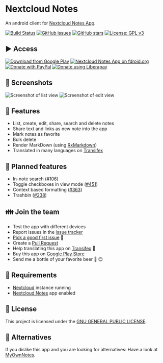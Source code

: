 # Nextcloud Notes
An android client for [Nextcloud Notes App](https://github.com/nextcloud/notes/).

[![Build Status](https://travis-ci.org/stefan-niedermann/nextcloud-notes.svg?branch=master)](https://travis-ci.org/stefan-niedermann/nextcloud-notes)
[![GitHub issues](https://img.shields.io/github/issues/stefan-niedermann/nextcloud-notes.svg)](https://github.com/stefan-niedermann/nextcloud-notes/issues)
[![GitHub stars](https://img.shields.io/github/stars/stefan-niedermann/nextcloud-notes.svg)](https://github.com/stefan-niedermann/nextcloud-notes/stargazers)
[![License: GPL v3](https://img.shields.io/badge/License-GPL%20v3-blue.svg)](https://www.gnu.org/licenses/gpl-3.0)

## :arrow_forward: Access

[![Download from Google Play](http://www.android.com/images/brand/android_app_on_play_large.png)](https://play.google.com/store/apps/details?id=it.niedermann.owncloud.notes)
[![Nextcloud Notes App on fdroid.org](https://camo.githubusercontent.com/7df0eafa4433fa4919a56f87c3d99cf81b68d01c/68747470733a2f2f662d64726f69642e6f72672f77696b692f696d616765732f632f63342f462d44726f69642d627574746f6e5f617661696c61626c652d6f6e2e706e67)](https://f-droid.org/repository/browse/?fdid=it.niedermann.owncloud.notes)
[![Donate with PayPal](https://raw.githubusercontent.com/stefan-niedermann/paypal-donate-button/master/paypal-donate-button.png)](https://www.paypal.com/cgi-bin/webscr?cmd=_s-xclick&hosted_button_id=K7HVLE6J7SXXA)
[![Donate using Liberapay](https://liberapay.com/assets/widgets/donate.svg)](https://liberapay.com/stefan-niedermann/donate)

## :eyes: Screenshots

![Screenshot of list view](/fastlane/metadata/android/en-US/images/phoneScreenshots/1.png)
![Screenshot of edit view](/fastlane/metadata/android/en-US/images/phoneScreenshots/2.png)

## :rocket: Features
* List, create, edit, share, search and delete notes
* Share text and links as new note into the app
* Mark notes as favorite
* Bulk delete
* Render MarkDown (using [RxMarkdown](https://github.com/yydcdut/RxMarkdown))
* Translated in many languages on [Transifex](https://www.transifex.com/nextcloud/nextcloud/android-notes/)

## :checkered_flag: Planned features
* In-note search ([#106](https://github.com/stefan-niedermann/nextcloud-notes/issues/106))
* Toggle checkboxes in view mode ([#451](https://github.com/stefan-niedermann/nextcloud-notes/issues/451))
* Context based formatting ([#363](https://github.com/stefan-niedermann/nextcloud-notes/issues/363))
* Trashbin ([#238](https://github.com/stefan-niedermann/nextcloud-notes/issues/238))

## :family: Join the team
* Test the app with different devices
* Report issues in the [issue tracker](https://github.com/stefan-niedermann/nextcloud-notes/issues)
* [Pick a good first issue](https://github.com/nextcloud/server/labels/good%20first%20issue) :notebook:
* Create a [Pull Request](https://opensource.guide/how-to-contribute/#opening-a-pull-request)
* Help translating this app on [Transifex](https://www.transifex.com/nextcloud/nextcloud/android-notes/) :flags:
* Buy this app on [Google Play Store](https://play.google.com/store/apps/details?id=it.niedermann.owncloud.notes)
* Send me a bottle of your favorite beer :beers: :wink:

## :link: Requirements
* [Nextcloud](https://nextcloud.com/) instance running
* [Nextcloud Notes](https://github.com/nextcloud/notes) app enabled

## :notebook: License
This project is licensed under the [GNU GENERAL PUBLIC LICENSE](/LICENSE).

## :twisted_rightwards_arrows: Alternatives
If you dislike this app and you are looking for alternatives: Have a look at [MyOwnNotes](https://github.com/aykit/MyOwnNotes).
